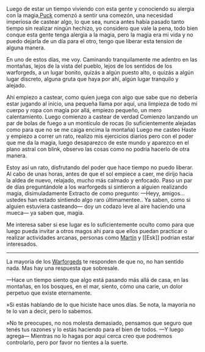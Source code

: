 Luego de estar un tiempo viviendo con esta gente y conociendo su alergia con la magia,[Puck](Puck.md) comenzó a sentir una comezón, una necesidad imperiosa de castear algo, lo que sea, nunca antes había pasado tanto tiempo sin realizar ningún hechizo, yo considero que vale la pena, todo bien conque esta gente tenga alergia a la magia, pero la magia era mi vida y no puedo dejarla de un día para el otro, tengo que liberar esta tension de alguna manera.

En uno de estos días, me voy. 
Caminando tranquilamente me adentro en las montañas, lejos de la vista del pueblo, lejos de los sentidos de los warforgeds, a un lugar bonito, quizás a algún puesto alto, o quizás a algún lugar discreto, alguna gruta que haya por ahí, algún lugar tranquilo y alejado.

Ahí empiezo a castear, como quien juega con algo que sabe que no debería estar jugando al inicio, una pequeña llama por aquí, una limpieza de todo mi cuerpo y ropa con magia por allá, empiezo pequeño, un mero calentamiento.
Luego comienzo a castear de verdad
Comienzo lanzando un par de bolas de fuego a un montículo de rocas (lo suficientemente alejadas como para que no se me caiga encima la montaña)
Luego me casteo Haste  y empiezo a correr un rato, realizo mis ejercicios diarios pero con el poder que me da la magia, luego desaparezco de este mundo y aparezco en el plano astral con blink, observo las cosas como no podría hacerlo de otra manera.

Estoy así un rato, disfrutando del poder que hace tiempo no puedo liberar.
Al cabo de unas horas, antes de que el sol empiece a caer, me dirijo hacia la aldea de nuevo, relajado, mucho más calmado y enfocado.
Paso un par de días preguntándole a los warforgeds si sintieron a alguien realizando magia, disimuladamente 
Extracto de como pregunto:
—Heyy, amigos... ustedes han estado sintiendo algo raro últimamentee.. Ya saben, como si alguien estuviera casteando— doy un codazo leve al aire haciendo una mueca— ya saben que, magia.

Me interesa saber si ese lugar es lo suficientemente oculto como para que luego pueda invitar a otros magos ahi para que ellos puedan practicar o realizar actividades arcanas, personas como [Martín](../../!EVENTOS/NPC´s/Martín.md) y [[Esk]] podrian estar interesados.

---

La mayoría de los [Warforgeds](../../../../Nova%20Spes/Recursos%20especiales%20y%20Assets%20del%20reino/Warforgeds.md) te responden de que no, no han sentido nada. Mas hay una respuesta que sobresale.

—Hace un tiempo siento que algo está pasando más allá de casa, en las montañas, en los bosques, en el mar, siento, cómo una carie, un dolor perpetuo que existe eternamente.

»Si estás hablando de lo que hiciste hace unos días. Se nota, la mayoría no te lo van a decir, pero lo sabemos.

»No te preocupes, no nos molesta demasiado, pensamos que seguro que tenés tus razones y lo estás haciendo para el bien de todos. —Y luego agrega— Mientras no lo hagas por aquí cerca creo que podremos controlarlo, pero por favor no tientes a la suerte.
